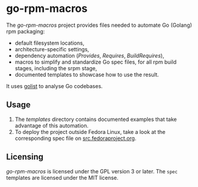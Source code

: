 # go-rpm-macros

The *go-rpm-macros* project provides files needed to automate Go (Golang) rpm
packaging:

- default filesystem locations,
- architecture-specific settings,
- dependency automation (*Provides*, *Requires*, *BuildRequires*),
- macros to simplify and standardize Go spec files, for all rpm build stages, including the srpm stage,
- documented templates to showcase how to use the result.

It uses [golist](https://pagure.io/golist) to analyse Go codebases.

## Usage

1. The *templates* directory contains documented examples that take advantage of this automation.
2. To deploy the project outside Fedora Linux, take a look at the corresponding spec file on [src.fedoraproject.org](https://src.fedoraproject.org/rpms/go-rpm-macros).

## Licensing

*go-rpm-macros* is licensed under the GPL version 3 or later. The `spec` templates are licensed under the MIT license.
